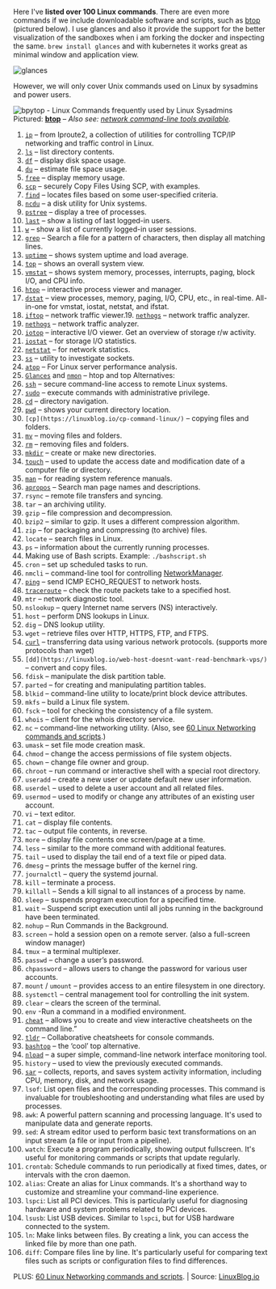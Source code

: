 
Here I've **listed over 100 Linux commands**. There are even more commands if we include downloadable software and scripts, such as  [btop](https://linuxblog.io/btop-the-htop-alternative/)  (pictured below). I use glances and also it provide the support for the better visualization of the sandboxes when i am forking the docker and inspecting the same. ``` brew install glances ``` and with kubernetes it works great as minimal window and application view. 

![glances](https://github.com/sablokgaurav/100-Linux-Commands/blob/main/glances.png)

However, we will only cover Unix commands used on Linux by sysadmins and power users.

![bpytop - Linux Commands frequently used by Linux Sysadmins](https://static.linuxblog.io/wp-content/uploads/2020/10/bpytop-868x469.png "bpytop - Linux Commands frequently used by Linux Sysadmins")  
Pictured:  **[btop](https://linuxblog.io/btop-the-htop-alternative/)**  – *Also see: [network command-line tools available](https://linuxblog.io/linux-networking-commands-scripts/).*

1.  [`ip`](https://linuxblog.io/ip-command-from-iproute2-utilities-for-tcp-ip-networking-in-linux/)  – from Iproute2, a collection of utilities for controlling TCP/IP networking and traffic control in Linux.  
2.  [`ls`](https://linuxblog.io/ls-command-with-examples/)  – list directory contents.  
3.  [`df`](https://linuxblog.io/df-command-in-linux-with-examples/)  – display disk space usage.  
4.  [`du`](https://linuxblog.io/du-estimate-and-summarize-file-and-directory-space-usage-on-linux/)  – estimate file space usage.  
5.  [`free`](https://linuxblog.io/measure-web-server-memory-usage-correctly/)  – display memory usage.  
6.  [`scp`](https://linuxblog.io/linux-securely-copy-files-using-scp/)  – securely Copy Files Using SCP, with examples.  
7.  [`find`](https://linuxblog.io/using-the-find-command-in-linux-with-examples/)  – locates files based on some user-specified criteria.  
8.  [`ncdu`](https://linuxblog.io/linux-ncdu-manage-large-directories/)  – a disk utility for Unix systems.  
9.  [`pstree`](https://linuxblog.io/pstree-command-in-linux-examples/)  – display a tree of processes.  
10.  [`last`](https://linuxblog.io/last-command-in-linux-with-examples-view-history-of-user-logins/)  – show a listing of last logged-in users.  
11.  [`w`](https://linuxblog.io/linux-commands-frequently-used-by-linux-sysadmins-part-1/)  – show a list of currently logged-in user sessions.  
12.  [`grep`](https://linuxblog.io/grep-command-in-linux-w-examples/)  – Search a file for a pattern of characters, then display all matching lines.
13.  [`uptime`](https://linuxblog.io/uptime-command-linux/) – shows system uptime and load average.  
14.  [`top`](https://linuxblog.io/linux-top-customize-it/) – shows an overall system view.  
15.  [`vmstat`](https://linuxblog.io/linux-server-need-ram-upgrade-lets-check-free-top-vmstat-sar/) – shows system memory, processes, interrupts, paging, block I/O, and CPU info.  
16.  [`htop`](https://linuxblog.io/htop-quick-guide-customization/) – interactive process viewer and manager.  
17.  [`dstat`](https://linuxblog.io/dstat-command-in-linux-examples/) – view processes, memory, paging, I/O, CPU, etc., in real-time. All-in-one for vmstat, iostat, netstat, and ifstat.  
18.  [`iftop`](https://linuxblog.io/iftop-command-in-linux-w-examples/)  – network traffic viewer.19.  [`nethogs`](https://github.com/raboof/nethogs) – network traffic analyzer.  
19.  [`nethogs`](https://github.com/raboof/nethogs) – network traffic analyzer.
20.  [`iotop`](https://linuxblog.io/iotop-command-in-linux-w-examples/) – interactive I/O viewer. Get an overview of storage r/w activity.  
21.  [`iostat`](https://linuxblog.io/iostat-command-in-linux-with-examples/) – for storage I/O statistics.  
22.  [`netstat`](https://linuxblog.io/netstat-command-in-linux-with-examples/) – for network statistics.  
23.  [`ss`](https://linuxblog.io/ss-command-in-linux-with-examples/) – utility to investigate sockets.  
24.  [`atop`](https://linuxblog.io/use-atop-linux-server-performance-analysis/)  – For Linux server performance analysis.  
25.  [`Glances`](https://linuxblog.io/alternatives-top-htop/ "htop and top Alternatives: Glances, nmon")  and [`nmon`](https://linuxblog.io/alternatives-top-htop/ "htop and top Alternatives: Glances, nmon")  – htop and top Alternatives:  
26.  [`ssh`](https://linuxblog.io/ssh-security-protecting-your-linux-server-from-threats/)  – secure command-line access to remote Linux systems.  
27.  [`sudo`](https://linuxblog.io/sudo-command-in-linux-with-examples/)  – execute commands with administrative privilege.  
28.  [`cd`](https://linuxblog.io/navigating-the-linux-file-system-with-the-cd-command/)  – directory navigation.  
29.  [`pwd`](https://linuxblog.io/get-started-with-linux-top-10-commands-for-new-users/)  – shows your current directory location.  
30.  `[cp](https://linuxblog.io/cp-command-linux/)`  – copying files and folders.  
31.  [`mv`](https://linuxblog.io/mv-command-in-linux-with-examples/)  – moving files and folders.  
32.  [`rm`](https://linuxblog.io/rm-command-in-linux-w-examples/)  – removing files and folders.  
33.  [`mkdir`](https://linuxblog.io/mkdir-command-in-linux-w-examples/)  – create or make new directories.  
34.  [`touch`](https://linuxblog.io/touch-command-in-linux-w-examples/)  – used to update the access date and modification date of a computer file or directory.  
35.  [`man`](https://linuxblog.io/man-command-in-linux-examples/)  – for reading system reference manuals.  
36.  [`apropos`](https://linuxblog.io/apropos-command-in-linux-w-examples/)  – Search man page names and descriptions.
37.  `rsync`  – remote file transfers and syncing.  
38.  `tar`  – an archiving utility.  
39.  `gzip`  – file compression and decompression.  
40.  `bzip2`  – similar to gzip. It uses a different compression algorithm.  
41.  `zip`  – for packaging and compressing (to archive) files.  
42.  `locate`  – search files in Linux.  
43.  `ps`  – information about the currently running processes.  
44. Making use of Bash scripts. Example:  `./bashscript.sh`  
45.  `cron`  – set up scheduled tasks to run.  
46.  `nmcli`  – command-line tool for controlling  [NetworkManager](https://networkmanager.dev/).  
47.  [`ping`](https://linuxblog.io/ping-command-in-linux-with-examples/)  – send ICMP ECHO_REQUEST to network hosts.  
48.  [`traceroute`](https://linuxblog.io/traceroute-command-in-linux-with-examples/)  – check the route packets take to a specified host.  
49.  `mtr`  – network diagnostic tool.  
50.  `nslookup`  – query Internet name servers (NS) interactively.  
51.  `host`  – perform DNS lookups in Linux.  
52.  `dig`  – DNS lookup utility.
53.  `wget`  – retrieve files over HTTP, HTTPS, FTP, and FTPS.  
54.  [`curl`](https://linuxblog.io/analyze-websites-ttfb-time-first-byte/)  – transferring data using various network protocols. (supports more protocols than wget)  
55.  `[dd](https://linuxblog.io/web-host-doesnt-want-read-benchmark-vps/)`  – convert and copy files.  
56.  `fdisk`  – manipulate the disk partition table.  
57.  `parted`  – for creating and manipulating partition tables.  
58.  `blkid`  – command-line utility to locate/print block device attributes.  
59.  `mkfs`  – build a Linux file system.  
60.  `fsck`  – tool for checking the consistency of a file system.  
61.  `whois`  – client for the whois directory service.  
62.  `nc`  – command-line networking utility. (Also, see [60 Linux Networking commands and scripts](https://linuxblog.io/linux-networking-commands-scripts/).)  
63.  `umask`  – set file mode creation mask.  
64.  `chmod`  – change the access permissions of file system objects.  
65.  `chown`  – change file owner and group.  
66.  `chroot`  – run command or interactive shell with a special root directory.  
67.  `useradd`  – create a new user or update default new user information.  
68.  `userdel`  – used to delete a user account and all related files.  
69.  `usermod`  – used to modify or change any attributes of an existing user account.
70.  `vi`  – text editor.  
71.  `cat`  – display file contents.  
72.  `tac`  – output file contents, in reverse.  
73.  `more`  – display file contents one screen/page at a time.  
74.  `less`  – similar to the more command with additional features.  
75.  `tail`  – used to display the tail end of a text file or piped data.  
76.  `dmesg`  – prints the message buffer of the kernel ring.  
77.  `journalctl`  – query the systemd journal.  
78.  `kill`  – terminate a process.  
79.  `killall` – Sends a kill signal to all instances of a process by name.  
80.  `sleep`  – suspends program execution for a specified time.  
81.  `wait`  – Suspend script execution until all jobs running in the background have been terminated.  
82.  `nohup`  – Run Commands in the Background.  
83.  `screen`  – hold a session open on a remote server. (also a full-screen window manager)  
84.  `tmux`  – a terminal multiplexer.  
85.  `passwd`  – change a user’s password.  
86.  `chpassword`  – allows users to change the password for various user accounts.  
87.  `mount`  /  `umount`  – provides access to an entire filesystem in one directory.  
88.  `systemctl`  – central management tool for controlling the init system.  
89.  `clear`  – clears the screen of the terminal.  
90.  `env`  -Run a command in a modified environment.
91.  [`cheat`](https://github.com/cheat/cheat)  – allows you to create and view interactive cheatsheets on the command line.”  
92.  [`tldr`](https://github.com/tldr-pages/tldr)  – Collaborative cheatsheets for console commands.  
93.  [`bashtop`](https://linuxblog.io/bashtop/)  – the ‘cool’ top alternative.  
94. [`nload`](https://github.com/rolandriegel/nload)  – a super simple, command-line network interface monitoring tool.  
95.  `history`  – used to view the previously executed commands.  
96.  [`sar`](https://linuxblog.io/linux-server-need-ram-upgrade-lets-check-free-top-vmstat-sar/)  – collects, reports, and saves system activity information, including CPU, memory, disk, and network usage.  
97. `lsof`: List open files and the corresponding processes. This command is invaluable for troubleshooting and understanding what files are used by processes.
98. `awk`: A powerful pattern scanning and processing language. It's used to manipulate data and generate reports.
99.  `sed`: A stream editor used to perform basic text transformations on an input stream (a file or input from a pipeline).
100.  `watch`: Execute a program periodically, showing output fullscreen. It's useful for monitoring commands or scripts that update regularly.
101.  `crontab`: Schedule commands to run periodically at fixed times, dates, or intervals with the cron daemon.
102.  `alias`: Create an alias for Linux commands. It's a shorthand way to customize and streamline your command-line experience.
103.  `lspci`: List all PCI devices. This is particularly useful for diagnosing hardware and system problems related to PCI devices.
104.  `lsusb`: List USB devices. Similar to `lspci`, but for USB hardware connected to the system.
105.  `ln`: Make links between files. By creating a link, you can access the linked file by more than one path.
106.  `diff`: Compare files line by line. It's particularly useful for comparing text files such as scripts or configuration files to find differences.

PLUS: [60 Linux Networking commands and scripts](https://linuxblog.io/linux-networking-commands-scripts/ "60 Linux Networking commands and scripts"). | Source: [LinuxBlog.io](https://linuxblog.io/90-linux-commands-frequently-used-by-linux-sysadmins/)
